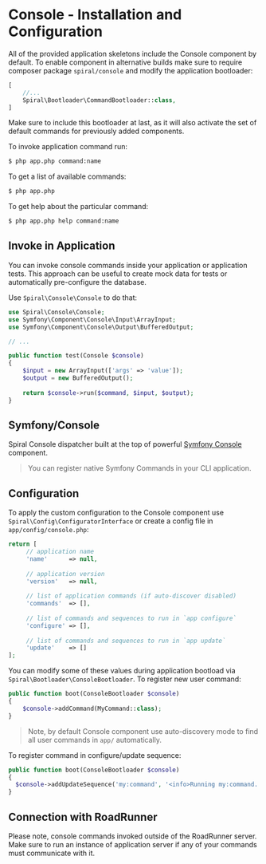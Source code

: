 # Console - Installation and Configuration

All of the provided application skeletons include the Console component by default. To enable component in alternative
builds make sure to require composer package `spiral/console` and modify the application bootloader:

```php
[
    //...
    Spiral\Bootloader\CommandBootloader::class,
]
```

Make sure to include this bootloader at last, as it will also activate the set of default commands for previously added
components.

To invoke application command run:

```bash
$ php app.php command:name
```

To get a list of available commands:

```bash
$ php app.php
```

To get help about the particular command:

```bash
$ php app.php help command:name
```

## Invoke in Application

You can invoke console commands inside your application or application tests. This approach can be useful to create mock
data for tests or automatically pre-configure the database.

Use `Spiral\Console\Console` to do that:

```php
use Spiral\Console\Console;
use Symfony\Component\Console\Input\ArrayInput;
use Symfony\Component\Console\Output\BufferedOutput;

// ...

public function test(Console $console)
{
    $input = new ArrayInput(['args' => 'value']);
    $output = new BufferedOutput();
    
    return $console->run($command, $input, $output);
}
```

## Symfony/Console

Spiral Console dispatcher built at the top of
powerful [Symfony Console](http://symfony.com/doc/current/components/console/introduction.html) component.

> You can register native Symfony Commands in your CLI application.

## Configuration

To apply the custom configuration to the Console component use `Spiral\Config\ConfiguratorInterface` or create a config
file in `app/config/console.php`:

```php
return [
     // application name
     'name'      => null,
     
     // application version
     'version'   => null,
     
     // list of application commands (if auto-discover disabled)
     'commands'  => [],
     
     // list of commands and sequences to run in `app configure`
     'configure' => [],
     
     // list of commands and sequences to run in `app update`
     'update'    => []
];
```

You can modify some of these values during application bootload via `Spiral\Bootloader\ConsoleBootloader`. To register
new user command:

```php
public function boot(ConsoleBootloader $console)
{
    $console->addCommand(MyCommand::class);
}
```

> Note, by default Console component use auto-discovery mode to find all user commands in `app/` automatically.

To register command in configure/update sequence:

```php
public function boot(ConsoleBootloader $console)
{
  $console->addUpdateSequence('my:command', '<info>Running my:command...</info>');
}
```

## Connection with RoadRunner

Please note, console commands invoked outside of the RoadRunner server. Make sure to run an instance of application
server if any of your commands must communicate with it.
